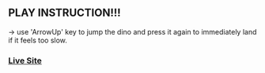 ## PLAY INSTRUCTION!!!
-> use 'ArrowUp' key to jump the dino and press it again to immediately land if it feels too slow.

### [Live Site](https://js-dragon-smash.netlify.app/)
